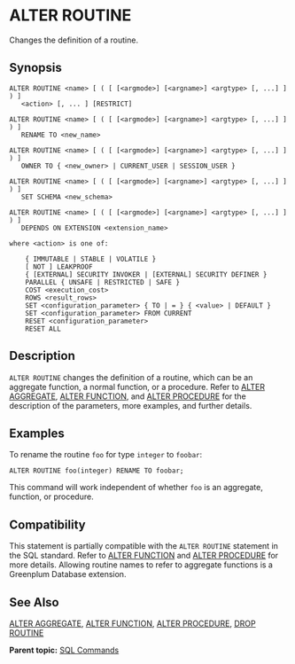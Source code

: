 # ALTER ROUTINE 

Changes the definition of a routine.

## <a id="section2"></a>Synopsis 

``` {#sql_command_synopsis}
ALTER ROUTINE <name> [ ( [ [<argmode>] [<argname>] <argtype> [, ...] ] ) ] 
   <action> [, ... ] [RESTRICT]

ALTER ROUTINE <name> [ ( [ [<argmode>] [<argname>] <argtype> [, ...] ] ) ]
   RENAME TO <new_name>

ALTER ROUTINE <name> [ ( [ [<argmode>] [<argname>] <argtype> [, ...] ] ) ]
   OWNER TO { <new_owner> | CURRENT_USER | SESSION_USER }

ALTER ROUTINE <name> [ ( [ [<argmode>] [<argname>] <argtype> [, ...] ] ) ]
   SET SCHEMA <new_schema>

ALTER ROUTINE <name> [ ( [ [<argmode>] [<argname>] <argtype> [, ...] ] ) ]
   DEPENDS ON EXTENSION <extension_name>

where <action> is one of:

    { IMMUTABLE | STABLE | VOLATILE }
    [ NOT ] LEAKPROOF
    { [EXTERNAL] SECURITY INVOKER | [EXTERNAL] SECURITY DEFINER }
    PARALLEL { UNSAFE | RESTRICTED | SAFE }
    COST <execution_cost>
    ROWS <result_rows>
    SET <configuration_parameter> { TO | = } { <value> | DEFAULT }
    SET <configuration_parameter> FROM CURRENT
    RESET <configuration_parameter>
    RESET ALL
```

## <a id="section3"></a>Description 

`ALTER ROUTINE` changes the definition of a routine, which can be an aggregate function, a normal function, or a procedure. Refer to [ALTER AGGREGATE](ALTER_AGGREGATE.html), [ALTER FUNCTION](ALTER_FUNCTION.html), and [ALTER PROCEDURE](ALTER_PROCEDURE.html) for the description of the parameters, more examples, and further details.


## <a id="section6"></a>Examples 

To rename the routine `foo` for type `integer` to `foobar`:

```
ALTER ROUTINE foo(integer) RENAME TO foobar;
```

This command will work independent of whether `foo` is an aggregate, function, or procedure.

## <a id="section7"></a>Compatibility 

This statement is partially compatible with the `ALTER ROUTINE` statement in the SQL standard. Refer to [ALTER FUNCTION](ALTER_FUNCTION.html) and [ALTER PROCEDURE](ALTER_PROCEDURE.html) for more details. Allowing routine names to refer to aggregate functions is a Greenplum Database extension.

## <a id="section8"></a>See Also 

[ALTER AGGREGATE](ALTER_AGGREGATE.html), [ALTER FUNCTION](ALTER_FUNCTION.html), [ALTER PROCEDURE](ALTER_PROCEDURE.html), [DROP ROUTINE](DROP_ROUTINE.html)

**Parent topic:** [SQL Commands](../sql_commands/sql_ref.html)

